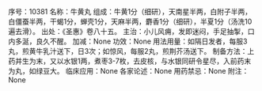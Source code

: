序号：10381
名称：牛黄丸
组成：牛黄1分（细研），天南星半两，白附子半两，白僵蚕半两，干蝎1分，蝉壳1分，天麻半两，麝香1分（细研），半夏1分（汤洗10遍去滑）。
出处：《圣惠》卷八十五。
主治：小儿风痈，发即迷闷，手足抽掣，口内多涎，良久不醒。
加减：None
功效：None
用法用量：如隔日发者，每服3丸，煎黄牛乳汁送下，日3次；如惊风，每服2丸，煎荆芥汤送下。
制备方法：上药并生为末，又以水银1两，煮枣3-7枚，去皮核，与水银同研令星尽，入前药末为丸，如绿豆大。
临床应用：None
各家论述：None
用药禁忌：None
附注：None
